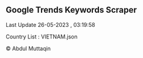 

## Google Trends Keywords Scraper 
 
Last Update 26-05-2023 , 03:19:58

Country List :
VIETNAM.json



© Abdul Muttaqin 
